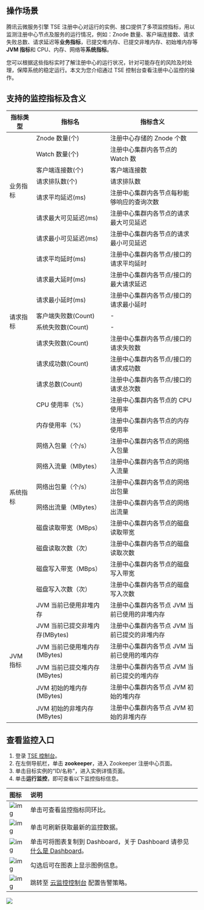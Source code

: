 ## 操作场景

腾讯云微服务引擎 TSE 注册中心对运行的实例、接口提供了多项监控指标，用以监测注册中心节点及服务的运行情况，例如：Znode 数量、客户端连接数、请求失败总数、请求延迟等**业务指标**，已提交堆内存、已提交非堆内存、初始堆内存等**JVM 指标**和 CPU、内存、网络等**系统指标**。

您可以根据这些指标实时了解注册中心的运行状况，针对可能存在的风险及时处理，保障系统的稳定运行。本文为您介绍通过 TSE 控制台查看注册中心监控的操作。



## 支持的监控指标及含义

<table>
<thead>
<tr>
<th>指标类型</th>
<th>指标名</th>
<th>指标含义</th>
</tr>
</thead>
<tbody>
<tr>
<td rowspan="7">业务指标</td>
<td>Znode 数量(个)</td>
<td>注册中心存储的 Znode 个数</td>
</tr>
<tr>
<td>Watch 数量(个)</td>
<td>注册中心集群内各节点的 Watch 数</td>
</tr>
<tr>
<td>客户端连接数(个)</td>
<td>客户端连接数</td>
</tr>
<tr>
<td>请求排队数(个)</td>
<td>请求排队数</td>
</tr>
<tr>
<td>请求平均延迟(ms)</td>
<td>注册中心集群内各节点每秒能够响应的查询次数</td>
</tr>
<tr>
<td>请求最大可见延迟(ms)</td>
<td>注册中心集群内各节点的请求最大可见延迟</td>
</tr>
<tr>
<td>请求最小可见延迟(ms)</td>
<td>注册中心集群内各节点的请求最小可见延迟</td>
</tr>
<tr>
<td rowspan="8">请求指标</td>
<td>请求平均延时(ms)</td>
<td>注册中心集群内各节点/接口的请求平均延时</td>
</tr>
<tr>
<td>请求最大延时(ms)</td>
<td>注册中心集群内各节点/接口的最大请求延迟</td>
</tr>
<tr>
<td>请求最小延时(ms)</td>
<td>注册中心集群内各节点/接口的请求最小延时</td>
</tr>
<tr>
<td>客户端失败数(Count)</td>
<td>-</td>
</tr>
<tr>
<td>系统失败数(Count)</td>
<td>-</td>
</tr>
<tr>
<td>请求失败数(Count)</td>
<td>注册中心集群内各节点/接口的请求失败数</td>
</tr>
<tr>
<td>请求成功数(Count)</td>
<td>注册中心集群内各节点/接口的请求成功数</td>
</tr>
<tr>
<td>请求总数(Count)</td>
<td>注册中心集群内各节点/接口的请求总次数</td>
</tr>
<tr>
<td rowspan="10">系统指标</td>
<td>CPU 使用率（%）</td>
<td>注册中心集群内各节点的 CPU 使用率</td>
</tr>
<tr>
<td>内存使用率（%）</td>
<td>注册中心集群内各节点的内存使用率</td>
</tr>
<tr>
<td>网络入包量（个/s）</td>
<td>注册中心集群内各节点的网络入包量</td>
</tr>
<tr>
<td>网络入流量（MBytes）</td>
<td>注册中心集群内各节点的网络入流量</td>
</tr>
<tr>
<td>网络出包量（个/s）</td>
<td>注册中心集群内各节点的网络出包量</td>
</tr>
<tr>
<td>网络出流量（MBytes）</td>
<td>注册中心集群内各节点的网络出流量</td>
</tr>
<tr>
<td>磁盘读取带宽（MBps）</td>
<td>注册中心集群内各节点的磁盘读取带宽</td>
</tr>
<tr>
<td>磁盘读取次数（次）</td>
<td>注册中心集群内各节点的磁盘读取次数</td>
</tr>
<tr>
<td>磁盘写入带宽（MBps）</td>
<td>注册中心集群内各节点的磁盘写入带宽</td>
</tr>
<tr>
<td>磁盘写入次数（次）</td>
<td>注册中心集群内各节点的磁盘写入次数</td>
</tr>
<tr>
<td rowspan="6">JVM 指标</td>
<td>JVM 当前已使用非堆内存</td>
<td>注册中心集群内各节点 JVM 当前已使用的非堆内存</td>
</tr>
<tr>
<td>JVM 当前已提交非堆内存(MBytes)
</td>
<td>注册中心集群内各节点 JVM 当前已提交的非堆内存</td>
</tr>
<tr>
<td>JVM 当前已使用堆内存(MBytes)
</td>
<td>注册中心集群内各节点 JVM 当前已使用的堆内存</td>
</tr>
<tr>
<td>JVM 当前已提交堆内存(MBytes)
</td>
<td>注册中心集群内各节点 JVM 当前已提交的堆内存</td>
</tr>
<tr>
<td>JVM 初始的堆内存(MBytes)
</td>
<td>注册中心集群内各节点 JVM 初始的堆内存</td>
</tr>
<tr>
<td>JVM 初始的非堆内存(MBytes)
</td>
<td>注册中心集群内各节点 JVM 初始的非堆内存</td>
</tr>
</tbody></table>




## 查看监控入口

1. 登录 [TSE 控制台](https://console.cloud.tencent.com/tse)。
2. 在左侧导航栏，单击 **zookeeper**，进入 Zookeeper 注册中心页面。
3. 单击目标实例的“ID/名称”，进入实例详情页面。
4. 单击**运行监控**，即可查看以下监控指标信息。

| 图标                                                         | 说明                                                         |
| :----------------------------------------------------------- | :----------------------------------------------------------- |
| ![img](https://main.qcloudimg.com/raw/9ba57bbd3b8ef3efc4f687d63d27a46d.png) | 单击可查看监控指标同环比。                                   |
| ![img](https://main.qcloudimg.com/raw/34bdbdbdabb7b5720bf17d78c636a4ad.png) | 单击可刷新获取最新的监控数据。                               |
| ![img](https://main.qcloudimg.com/raw/8f2bf7f4df9ddd959f0ecb69fdda8e4c.png) | 单击可将图表复制到 Dashboard，关于 Dashboard 请参见 [什么是 Dashboard](https://cloud.tencent.com/document/product/248/47161)。 |
| ![img](https://main.qcloudimg.com/raw/af20129df7be46f33ab7d3598f6e9213.png) | 勾选后可在图表上显示图例信息。                               |
| ![img](https://qcloudimg.tencent-cloud.cn/raw/224134bcafe9bf23d6142c0c065b2501.png) | 跳转至 [云监控控制台](https://console.cloud.tencent.com/monitor/policylist) 配置告警策略。 |

![](https://qcloudimg.tencent-cloud.cn/raw/f32880a9e45df0561816956dc1712e8a.png)
